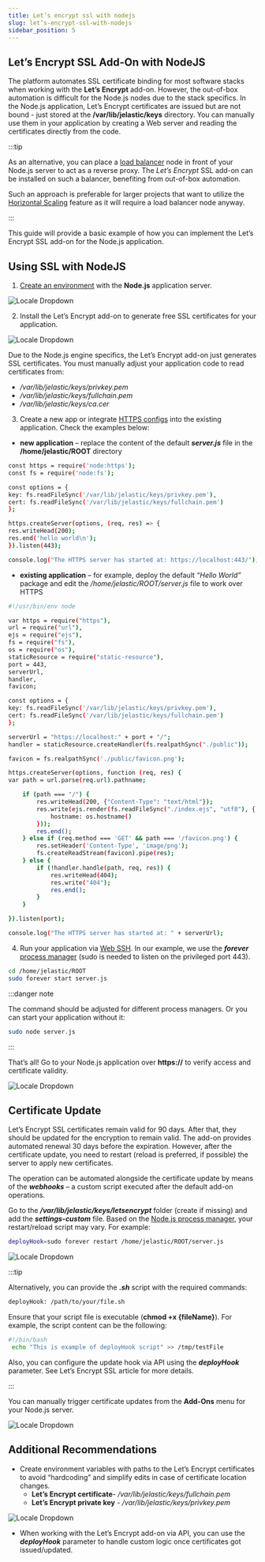 ```yaml
---
title: Let’s encrypt ssl with nodejs
slug: let’s-encrypt-ssl-with-nodejs
sidebar_position: 5
---
```


## Let’s Encrypt SSL Add-On with NodeJS

The platform automates SSL certificate binding for most software stacks when working with the **Let’s Encrypt** add-on. However, the out-of-box automation is difficult for the Node.js nodes due to the stack specifics. In the Node.js application, Let’s Encrypt certificates are issued but are not bound - just stored at the **/var/lib/jelastic/keys** directory. You can manually use them in your application by creating a Web server and reading the certificates directly from the code.

:::tip

As an alternative, you can place a [load balancer](/docs/Load%20Balancers/Load%20Balancing) node in front of your Node.js server to act as a reverse proxy. The _Let’s Encrypt_ SSL add-on can be installed on such a balancer, benefiting from out-of-box automation.

Such an approach is preferable for larger projects that want to utilize the [Horizontal Scaling](/docs/ApplicationSetting/Scaling%20And%20Clustering/Horizontal%20Scaling) feature as it will require a load balancer node anyway.

:::

This guide will provide a basic example of how you can implement the Let’s Encrypt SSL add-on for the Node.js application.

## Using SSL with NodeJS

1. [Create an environment](/docs/environment-management/setting-up-environment) with the **Node.js** application server.

<div style={{
    display:'flex',
    justifyContent: 'center',
    margin: '0 0 1rem 0'
}}>

![Locale Dropdown](./img/LetsEncryptSSLwithNodeJS/01-create-nodejs-environment.png)

</div>

2. Install the Let’s Encrypt add-on to generate free SSL certificates for your application.

<div style={{
    display:'flex',
    justifyContent: 'center',
    margin: '0 0 1rem 0'
}}>

![Locale Dropdown](./img/LetsEncryptSSLwithNodeJS/02-install-lets-encrypt-addon.png)

</div>

Due to the Node.js engine specifics, the Let’s Encrypt add-on just generates SSL certificates. You must manually adjust your application code to read certificates from:

- _/var/lib/jelastic/keys/privkey.pem_
- _/var/lib/jelastic/keys/fullchain.pem_
- _/var/lib/jelastic/keys/ca.cer_

3. Create a new app or integrate [HTTPS configs](https://nodejs.org/api/https.html#https_https_createserver_options_requestlistener) into the existing application. Check the examples below:

- **new application** – replace the content of the default **_server.js_** file in the **/home/jelastic/ROOT** directory

```bash
const https = require('node:https');
const fs = require('node:fs');

const options = {
key: fs.readFileSync('/var/lib/jelastic/keys/privkey.pem'),
cert: fs.readFileSync('/var/lib/jelastic/keys/fullchain.pem')
};

https.createServer(options, (req, res) => {
res.writeHead(200);
res.end('hello world\n');
}).listen(443);

console.log("The HTTPS server has started at: https://localhost:443/");
```

- **existing application** – for example, deploy the default _“Hello World”_ package and edit the _/home/jelastic/ROOT/server.js_ file to work over HTTPS

```bash
#!/usr/bin/env node

var https = require("https"),
url = require("url"),
ejs = require("ejs"),
fs = require("fs"),
os = require("os"),
staticResource = require("static-resource"),
port = 443,
serverUrl,
handler,
favicon;

const options = {
key: fs.readFileSync('/var/lib/jelastic/keys/privkey.pem'),
cert: fs.readFileSync('/var/lib/jelastic/keys/fullchain.pem')
};

serverUrl = "https://localhost:" + port + "/";
handler = staticResource.createHandler(fs.realpathSync("./public"));

favicon = fs.realpathSync('./public/favicon.png');

https.createServer(options, function (req, res) {
var path = url.parse(req.url).pathname;

    if (path === "/") {
        res.writeHead(200, {"Content-Type": "text/html"});
        res.write(ejs.render(fs.readFileSync("./index.ejs", "utf8"), {
            hostname: os.hostname()
        }));
        res.end();
    } else if (req.method === 'GET' && path === '/favicon.png') {
        res.setHeader('Content-Type', 'image/png');
        fs.createReadStream(favicon).pipe(res);
    } else {
        if (!handler.handle(path, req, res)) {
            res.writeHead(404);
            res.write("404");
            res.end();
        }
    }

}).listen(port);

console.log("The HTTPS server has started at: " + serverUrl);
```

4. Run your application via [Web SSH](/docs/deployment-tools/ssh/ssh-access/web-ssh). In our example, we use the **_forever_** [process manager](/docs/Nodejs/Nodejs%20Apps%20Specifications/Process%20Managers) (sudo is needed to listen on the privileged port 443).

```bash
cd /home/jelastic/ROOT
sudo forever start server.js
```

:::danger note

The command should be adjusted for different process managers. Or you can start your application without it:

```bash
sudo node server.js
```

:::

That’s all! Go to your Node.js application over **https://** to verify access and certificate validity.

<div style={{
    display:'flex',
    justifyContent: 'center',
    margin: '0 0 1rem 0'
}}>

![Locale Dropdown](./img/LetsEncryptSSLwithNodeJS/03-nodejs-application-ssl-access.png)

</div>

## Certificate Update

Let’s Encrypt SSL certificates remain valid for 90 days. After that, they should be updated for the encryption to remain valid. The add-on provides automated renewal 30 days before the expiration. However, after the certificate update, you need to restart (reload is preferred, if possible) the server to apply new certificates.

The operation can be automated alongside the certificate update by means of the **_webhooks_** – a custom script executed after the default add-on operations.

Go to the **_/var/lib/jelastic/keys/letsencrypt_** folder (create if missing) and add the **_settings-custom_** file. Based on the [Node.js process manager](/docs/Nodejs/Nodejs%20Apps%20Specifications/Process%20Managers), your restart/reload script may vary. For example:

```bash
deployHook=sudo forever restart /home/jelastic/ROOT/server.js
```

<div style={{
    display:'flex',
    justifyContent: 'center',
    margin: '0 0 1rem 0'
}}>

![Locale Dropdown](./img/LetsEncryptSSLwithNodeJS/04-lets-encrypt-update-webhook.png)

</div>

:::tip

Alternatively, you can provide the **_.sh_** script with the required commands:

```bash
deployHook: /path/to/your/file.sh
```

Ensure that your script file is executable (**chmod +x {fileName}**). For example, the script content can be the following:

```bash
#!/bin/bash
 echo "This is example of deployHook script" >> /tmp/testFile
```

Also, you can configure the update hook via API using the **_deployHook_** parameter. See Let’s Encrypt SSL article for more details.

:::

You can manually trigger certificate updates from the **Add-Ons** menu for your Node.js server.

<div style={{
    display:'flex',
    justifyContent: 'center',
    margin: '0 0 1rem 0'
}}>

![Locale Dropdown](./img/LetsEncryptSSLwithNodeJS/05-lets-encrypt-manual-update.png)

</div>

## Additional Recommendations

- Create environment variables with paths to the Let’s Encrypt certificates to avoid “hardcoding” and simplify edits in case of certificate location changes.
  - **Let’s Encrypt certificate**- _/var/lib/jelastic/keys/fullchain.pem_
  - **Let’s Encrypt private key** - _/var/lib/jelastic/keys/privkey.pem_

<div style={{
    display:'flex',
    justifyContent: 'center',
    margin: '0 0 1rem 0'
}}>

![Locale Dropdown](./img/LetsEncryptSSLwithNodeJS/06-lets-encrypt-certificates-variables.png)

</div>

- When working with the Let’s Encrypt add-on via API, you can use the **_deployHook_** parameter to handle custom logic once certificates got issued/updated.
